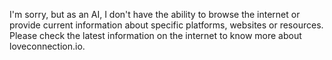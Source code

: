 I'm sorry, but as an AI, I don't have the ability to browse the internet or provide current information about specific platforms, websites or resources. Please check the latest information on the internet to know more about loveconnection.io.